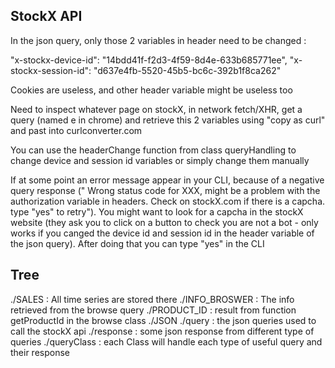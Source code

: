 ## StockX API
In the json query, only those 2 variables in header need to be changed :

"x-stockx-device-id": "14bdd41f-f2d3-4f59-8d4e-633b685771ee",
"x-stockx-session-id": "d637e4fb-5520-45b5-bc6c-392b1f8ca262"

Cookies are useless, and other header variable might be useless too

Need to inspect whatever page on stockX, in network fetch/XHR, get a query (named e in chrome) and retrieve this 2 variables using "copy as curl" and past into curlconverter.com

You can use the headerChange function from class queryHandling to change device and session id variables or simply change them manually 

If at some point an error message appear in your CLI, because of a negative query response (" Wrong status code for XXX, might be a problem with the authorization variable in headers. Check on stockX.com if there is a capcha. type "yes" to retry"). You might want to look for a capcha in the stockX website (they ask you to click on a button to check you are not a bot - only works if you canged the device id and session id in the header variable of the json query). After doing that you can type "yes" in the CLI

## Tree
./SALES : All time series are stored there
./INFO_BROSWER : The info retrieved from the browse query
./PRODUCT_ID : result from function getProductId in the browse class
./JSON
    ./query : the json queries used to call the stockX api
    ./response : some json response from different type of queries 
./queryClass : each Class will handle each type of useful query and their response